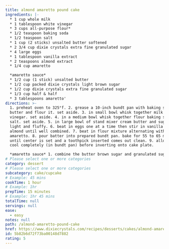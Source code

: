 ```yaml
---
title: almond amaretto pound cake
ingredients: |-
  * 1 cup whole milk
  * 1 tablespoon white vinegar
  * 3 cups all-purpose flour*
  * 1/2 teaspoon baking soda
  * 1/2 teaspoon salt
  * 1 cup (2 sticks) unsalted butter softened
  * 2 3/4 cup dixie crystals extra fine granulated sugar
  * 4 large eggs
  * 1 tablespoon vanilla extract
  * 2 teaspoons almond extract
  * 1/4 cup amaretto

  *amaretto sauce*
  * 1/2 cup (1 stick) unsalted butter
  * 1/2 cup packed dixie crystals light brown sugar
  * 1/2 cup dixie crystals extra fine granulated sugar
  * 1/3 cup half & half
  * 3 tablespoons amaretto'
directions: >-
  1. preheat oven to 325°f. 2. grease a 10-inch bundt pan with baking spray or
  butter and flour it. set aside. 3. in small bowl whisk together milk and
  vinegar. set aside. 4. in a medium bowl whisk together flour baking soda and
  salt. set aside. 5. in large bowl of stand mixer cream butter and sugar until
  light and fluffy. 6. beat in eggs one at a time then stir in vanilla and
  almond until well combined. 7. beat in flour mixture alternating with milk and
  amaretto. 8. pour batter into prepared bundt pan. bake for 55 to 65 minutes
  until center is set and a toothpick inserted comes out clean. 9. allow cake to
  cool completely (in bundt pan) before inverting onto cake plate.

  *amaretto sauce* 1. combine the butter brown sugar and granulated sugar in a small saucepan. 2. heat over medium heat stirring often until smooth. 3. add the cream and amaretto and bring to a simmer. 4. simmer for 5 minutes stirring often. 5. remove from heat and let cool for 10 minutes. 6. serve pound cake warm drizzled with amaretto sauce.
# Please select one or more categories
category: dessert
# Please select one or more categories
subcategory: cake/cupcake
# Example: 45 mins
cookTime: 1 hour
# Example: 1hr
prepTime: 15 minutes
# Example: 1hr 45 mins
totalTime: null
servings: null
ease:
  - easy
notes: null
path: /almond-amaretto-pound-cake
href: https://www.dixiecrystals.com/recipes/desserts/cakes/almond-amaretto-poundcake
id: 5b82b6d72f73ba00148d7882
rating: 5
---
```

